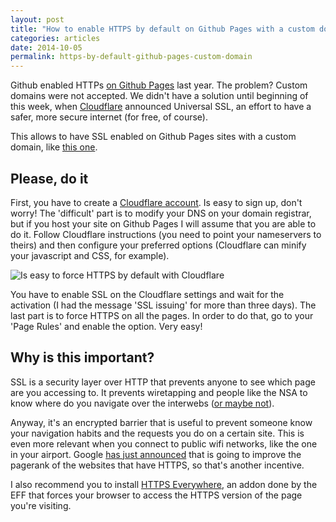 ```yaml
---
layout: post
title: "How to enable HTTPS by default on Github Pages with a custom domain"
categories: articles
date: 2014-10-05
permalink: https-by-default-github-pages-custom-domain
---
```

Github enabled HTTPs [on Github Pages](https://konklone.com/post/github-pages-now-supports-https-so-use-it) last year. The problem? Custom domains were not accepted. We didn't have a solution until beginning of this week, when [Cloudflare](https://www.cloudflare.com/index.html) announced Universal SSL, an effort to have a  safer, more secure internet (for free, of course). 

This allows to have SSL enabled on Github Pages sites with a custom domain, like [this one](https://github.com/martgnz/martgnz.github.io).

## Please, do it
First, you have to create a [Cloudflare account](https://www.cloudflare.com/sign-up). Is easy to sign up, don't worry! The 'difficult' part is to modify your DNS on your domain registrar, but if you host your site on Github Pages I will assume that you are able to do it. Follow Cloudflare instructions (you need to point your nameservers to theirs) and then configure your preferred options (Cloudflare can minify your javascript and CSS, for example).

![Is easy to force HTTPS by default with Cloudflare](https://dl.dropboxusercontent.com/u/55065502/page-rules-https.png)

You have to enable SSL on the Cloudflare settings and wait for the activation (I had the message 'SSL issuing' for more than three days). The last part is to force HTTPS on all the pages. In order to do that, go to your 'Page Rules' and enable the option. Very easy!

## Why is this important?
SSL is a security layer over HTTP that prevents anyone to see which page are you accessing to.  It prevents wiretapping and people like the NSA to know where do you navigate over the interwebs ([or maybe not](http://www.zdnet.com/has-the-nsa-broken-ssl-tls-aes-7000020312/)). 

Anyway, it's an encrypted barrier that is useful to prevent someone know your navigation habits and the requests you do on a certain site. This is even more relevant when you connect to public wifi networks, like the one in your airport. Google [has just announced](http://googlewebmastercentral.blogspot.com.es/2014/08/https-as-ranking-signal.html) that is going to improve the pagerank of the websites that have HTTPS, so that's another incentive.

I also recommend you to install [HTTPS Everywhere](https://www.eff.org/https-everywhere), an addon done by the EFF that forces your browser to access the HTTPS version of the page you're visiting.